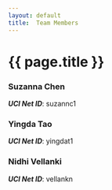 ```yaml
---
layout: default
title:  Team Members
---
```


# {{ page.title }}


### Suzanna Chen
***UCI Net ID***: suzannc1

### Yingda Tao
***UCI Net ID***: yingdat1

### Nidhi Vellanki
***UCI Net ID***: vellankn
